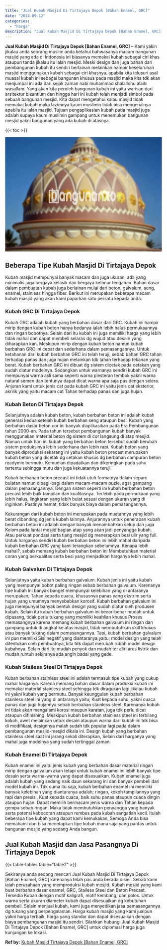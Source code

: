 ```yaml
---
title: "Jual Kubah Masjid Di Tirtajaya Depok [Bahan Enamel, GRC]"
date: "2024-09-12"
categories: 
  - "harga"
description: "Jual Kubah Masjid Di Tirtajaya Depok [Bahan Enamel, GRC]. Sekiranya anda sedang mencari Jual Kubah Masjid Di Tirtajaya Depok [Bahan Enamel, GRC] karenanya..."
---
```


**Jual Kubah Masjid Di Tirtajaya Depok \[Bahan Enamel, GRC\]** – Kami yakin jikalau anda seorang muslim anda ketahui bahwasanya macam bangunan masjid yang ada di Indonesia ini biasanya memakai kubah sebagai ciri khas ataupun tanda jikalau itu ialah mesjid. Meski design dan juga bahan dari pembangunan kubah itu sendiri berlainan melainkan hampir keseluruhan masjid menggunakan kubah sebagai ciri khasnya. apabila kita telusuri asal muasal kubah ini sebagai bangunan khusus pada masjid maka kita tdk akan menjumpai ini ada dari sejak zaman nabi muhammad shalallohu alaihi wasallam. Yang akan kita peroleh bangunan kubah ini yaitu warisan dari arsitektur bizantium dan hingga hari ini kubah telah menjadi simbol pada sebuah bangunan mesjid. Kita dapat mengetahui kalau masjid tidak memakai kubah maka lazimnya kaum muslimin tidak bisa mengenalnya apabila itu ialah masjid. Tujuan pengaplikasian kubah pada masjid juga adalah supaya kaum muslimin gampang untuk menemukan bangunan mesjid yakni bangunan yang ada kubah di atasnya.

{{< toc >}}

![Jual Kubah Masjid Di Tirtajaya Depok [Bahan Enamel, GRC]](/images/jual-kubah-masjid-35.png)

## Beberapa Tipe Kubah Masjid Di Tirtajaya Depok

Kubah masjid mempunyai banyak macam dan juga ukuran, ada yang minimalis juga bergaya kelasik dan bergaya ketimur tengahan. Bahan dasar dalam pembuatan kubah juga berlainan mulai dari beton, galvalum, seng, enamel, stainless hingga fiber. Berikut ini merupakan beberapa macam kubah masjid yang akan kami paparkan satu persatu kepada anda.

### Kubah GRC Di Tirtajaya Depok

Kubah GRC adalah kubah yang berbahan dasar dari GRC. Kubah ini hampir mirip dengan kubah beton hanya bedanya ialah lebih halus permukaannya dan ringan bobotnya. Selain dari itu kubah ini juga memiliki harga yang lebih tidak mahal dan dapat membeli selaras dg wujud atau desain yang diharapkan kan. Meskipun mirip dengan kubah beton namun kubah berbahan GRC ini cepat dan sederhana dalam pemasangannya. Untuk ketahanan dari kubah berbahan GRC ini telah teruji, sebab bahan GRC tahan terhadap panas dan juga hujan melainkan tdk tahan terhadap tekanan yang berat. Kubah berbahan GRC ini dibuat dg sistem dicetak pada cetakan yang sudah diatur modelnya. Sedangkan untuk warnanya sendiri kubah GRC ini mempunyai warna asli sama seperti warna plesteran tembok yakni warna natural semen dan tentunya dapat dicat warna apa saja pas dengan selera. Anjuran kami untuk jenis cat pada kubah GRC ini yaitu jenis cat eksterior, akrilik yang yaitu macam cat Tahan terhadap panas dan juga hujan.

### Kubah Beton Di Tirtajaya Depok

Selanjutnya adalah kubah beton, kubah berbahan beton ini adalah kubah generasi kedua setelah kubah berbahan seng ataupun besi. Kubah yang berbahan dasar beton cor ini banyak diaplikasikan pada Era Pembangunan tahun 2000-an. Pada tahun tersebut pembangunan kubah banyak menggunakan material beton dg sistem di cor langsung di atap mesjid. Namun untuk hari ini kubah yang berbahan beton tersebut sudah berubah sistem produksinya lebih sederhana dan lebih rapi. Kubah beton yang banyak diproduksi sekarang ini yaitu kubah beton precast merupakan kubah beton yang dicetak dg cetakan khusus dg berbahan campuran beton readymix bermutu. Kemudian dipadatkan dan dikeringkan pada suhu tertentu sehingga mutu dan juga kekuatannya teruji.

Kubah berbahan beton precast ini tidak utuh formatnya dalam separo bulatan namun dibagi-bagi dalam macam-macam puzle, agar gampang dalam pemasangannya. Dengan sistem seperti ini kubah berbahan beton precast lebih baik tampilan dan kualitasnya. Terlebih pada permukaan yang lebih halus, lingkaran yang lebih bulat sesuai dengan ukuran yang di inginkan. Pastinya hemat, tidak banyak biaya dalam pemasangannya.

Kekurangan dari kubah beton ini merupakan pada muatannya yang lebih berat dibanding dg jenis kubah lainnya. Anjurannya untuk penerapan kubah berbahan beton ini adalah dengan banyak menambahkan selup dan juga Kolom pada lantai mesjid bagian atap yang akan jadi penyangga kubah. Atau perkuat pondasi serta tiang mesjid dg menerapkan besi ulir yang full. Untuk harganya sendiri kubah berbahan beton ini lebih mahal daripada kubah berbahan GRC yang kami terangkan sebelumnya. Kenapa lebih mahal?, sebab memang kubah berbahan beton ini Membutuhkan material coran yang berkualitas serta besi yang menjadikan harganya lebih mahal.

### Kubah Galvalum Di Tirtajaya Depok

Selanjutnya yaitu kubah berbahan galvalum. Kubah jenis ini yaitu kubah yang mempunyai bobot paling ringan sebab berbahan galvalum. Karenanya tipe kubah ini banyak banget mempunyai kelebihan yang di antaranya merupakan; Tahan kepada cuaca, khususnya panas yang ekstrim serta hujan yang umumnya menyebabkan korosif. Kubah berbahan galvalum ini juga mempunyai banyak bentuk design yang sudah diatur oleh produsen kubah. Selain itu kubah berbahan galvalum ini benar-benar mudah untuk dipasang, tidak perlu tukang yang memiliki keahlian khusus Proses memasangnya karena memang kubah berbahan galvalum ini ringan dan gampang untuk di angkat ke atas masjid, tidak membutuhkan skill khusus atau banyak tukang dalam pemasangannya. Tapi, kubah berbahan galvalum ini pun memiliki Sisi negatif yang diantaranya yaitu; model design yang telah ditentukan oleh pembuatnya, kita tdk dapat merubah rubah model design kubahnya. Selain dari itu mudah penyok dan mudah ter aliri arus listrik dan mudah runtuh sekiranya ada angin badai yang gede.

### Kubah Stailess Steel Di Tirtajaya Depok

Kubah berbahan stainless steel ini adalah termasuk tipe kubah yang cukup mahal harganya. Karena memang bahan dasar dalam produksi kubah ini memakai material stainless steel sehingga tdk diragukan lagi jikalau kubah ini yakni kubah yang bermutu. Banyak keunggulan kubah berbahan stainless steel ini yang di antaranya yaitu; Kuat kepada suhu, yakni cuaca panas dan juga hujannya sebab berbahan stainless steel. Karenanya kubah ini tidak akan mengalami korosi maupun karatan, juga tdk perlu dicat ataupun difinishing. Meskipun kubah berbahan stainless steel ini terbilang kokoh, awet melainkan untuk desain ataupun warna dari kubah ini tdk bisa di modifikasi, designnya malah sudah tdk popular lagi pada dalam pembangunan mesjid-mesjid dikala ini. Design kubah yang berbahan stainless steel saat ini jarang sekali diterapkan, Selain dari harganya yang mahal juga modelnya yang sudah tertinggal zaman.

### Kubah Enamel Di Tirtajaya Depok

Kubah enamel ini yaitu jenis kubah yang berbahan dasar material ringan mirip dengan galvalum akan tetapi untuk kubah enamel ini lebih banyak tipe desain serta warna-warna yang dapat disesuaikan. Kubah enamel juga adalah kubah yang sedang naik daun sekarang ini dan banyak pembeli dari model kubah ini. Tdk cuma itu saja, kubah berbahan enamel ini memiliki banyak kelebihan yang diantaranya adalah; ringan, kokoh tampilannya yang rapi dan presisi, Kuat kepada cuaca, baik suhu panas ataupun cuaca dingin ataupun hujan. Dapat memilih bermacam jenis warna dan Tahan kepada gempa sebab ringan. Maka tidak membutuhkan penyangga yang banyak serta potensi kebocoran ataupun rembes pada kubah sangatlah kecil. Itulah beberapa tipe kubah yang dapat kami kemukakan, Semoga Anda bisa memahami dan bisa menetapkan tipe kubah mana saja yang pantas untuk bangunan mesjid yang sedang Anda bangun.

## Jual Kubah Masjid dan Jasa Pasangnya Di Tirtajaya Depok

{{< table-tables table="table2" >}}

Sekiranya anda sedang mencari Jual Kubah Masjid Di Tirtajaya Depok \[Bahan Enamel, GRC\] karenanya telah pas anda berada disini. Sebab kami ialah perusahaan yang memproduksi kubah mesjid. Kubah mesjid yang kami buat berbahan dasar enamel, GRC, Stailess Steel dan Beton Precast. Tersedia Kubah dengan motif kaligrafi, motif kembang, dan polos. Untuk warna serta ukuran diameter kubah dapat disesuaikan dg kebutuhan pembeli. Selain menjual kubah, kami juga menyedikan jasa pemasangannya dg tukang yang berpengalaman. Harga kubah masjid yang kami jualpun yakni harga terbaik, harga yang standar dan dapat disesuaikan dengan biaya pembangunan masjid itu sendiri. Silahkan hubungi Jual Kubah Masjid Di Tirtajaya Depok \[Bahan Enamel, GRC\] untuk diplomasi harga juga kunjungan ke lokasi.

**Ref by:** [Kubah Masjid Tirtajaya Depok [Bahan Enamel, GRC]](https://id.wikipedia.org/wiki/Kubah)
